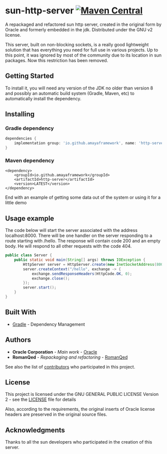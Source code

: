 # sun-http-server [![Maven Central](https://maven-badges.herokuapp.com/maven-central/io.github.amayaframework/http-server/badge.svg)](https://maven-badges.herokuapp.com/maven-central/io.github.amayaframework/http-server/badge.svg)

A repackaged and refactored sun http server, created in the original form by Oracle and formerly embedded in the jdk. 
Distributed under the GNU v2 license.

This server, built on non-blocking sockets, is a really good lightweight solution that has everything you need 
for full use in various projects. Up to this point, it was ignored by most of the community due to its location 
in sun packages. Now this restriction has been removed.

## Getting Started

To install it, you will need any version of the JDK no older than version 8 and 
possibly an automatic build system (Gradle, Maven, etc) to automatically 
install the dependency.

## Installing

### Gradle dependency

```Groovy
dependencies {
    implementation group: 'io.github.amayaframework', name: 'http-server', version: 'LATEST'
}
```

### Maven dependency
```
<dependency>
    <groupId>io.github.amayaframework</groupId>
    <artifactId>http-server</artifactId>
    <version>LATEST</version>
</dependency>
```

End with an example of getting some data out of the system or using it for a little demo

## Usage example

The code below will start the server associated with the address localhost:8000.
There will be one handler on the server responding to a route starting with /hello. 
The response will contain code 200 and an empty body.
He will respond to all other requests with the code 404.

```Java
public class Server {
    public static void main(String[] args) throws IOException {
        HttpServer server = HttpServer.create(new InetSocketAddress(8000), 0);
        server.createContext("/hello", exchange -> {
            exchange.sendResponseHeaders(HttpCode.OK, 0);
            exchange.close();
        });
        server.start();
    }
}
```

## Built With

* [Gradle](https://gradle.org) - Dependency Management

## Authors
* **Oracle Corporation** - *Main work* - [Oracle](https://www.oracle.com)
* **RomanQed** - *Repackaging and refactoring* - [RomanQed](https://github.com/RomanQed)

See also the list of [contributors](https://github.com/AmayaFramework/sun-http-server/contributors) who participated in this project.

## License

This project is licensed under the GNU GENERAL PUBLIC LICENSE Version 2 - see the [LICENSE](LICENSE) file for details

Also, according to the requirements, the original inserts of Oracle 
license headers are preserved in the original source files.

## Acknowledgments

Thanks to all the sun developers who participated in the creation of this server.
